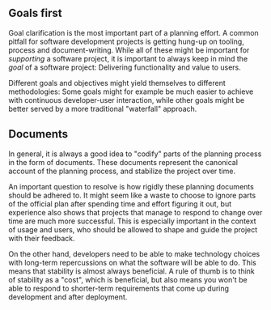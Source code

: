 ## Goals first 

Goal clarification is the most important part of a planning effort.  A common
pitfall for software development projects is getting hung-up on tooling,
process and document-writing. While all of these might be important for
_supporting_ a software project, it is important to always keep in mind the
_goal_ of a software project: Delivering functionality and value to users. 
   
Different goals and objectives might yield themselves to different
methodologies: Some goals might for example be much easier to achieve with
continuous developer-user interaction, while other goals might be better served
by a more traditional "waterfall" approach.

## Documents

In general, it is always a good idea to "codify" parts of the planning process
in the form of documents. These documents represent the canonical account of
the planning process, and stabilize the project over time.

An important question to resolve is how rigidly these planning documents should
be adhered to. It might seem like a waste to choose to ignore parts of the
official plan after spending time and effort figuring it out, but experience
also shows that projects that manage to respond to change over time are much
more successful.  This is especially important in the context of usage and
users, who should be allowed to shape and guide the project with their
feedback.

On the other hand, developers need to be able to make technology choices with
long-term repercussions on what the software will be able to do. This means
that stability is almost always beneficial. A rule of thumb is to think of
stability as a "cost", which is beneficial, but also means you won't be able to
respond to shorter-term requirements that come up during development and after
deployment.


